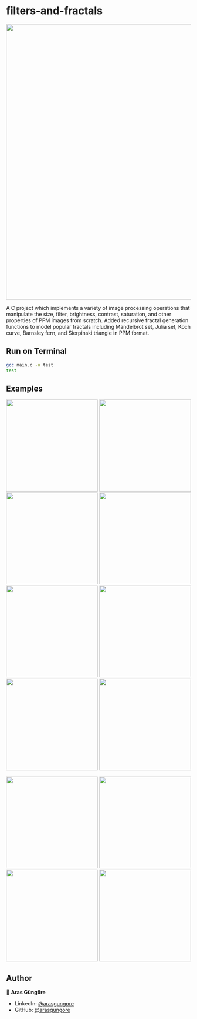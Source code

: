 # filters-and-fractals

<p align="center">
    <img src="https://github.com/arasgungore/image-manipulation-and-fractals/blob/master/jpg/all_in_1.jpg" width="750">
</p>

A C project which implements a variety of image processing operations that manipulate the size, filter, brightness, contrast, saturation, and other properties of PPM images from scratch. Added recursive fractal generation functions to model popular fractals including Mandelbrot set, Julia set, Koch curve, Barnsley fern, and Sierpinski triangle in PPM format.



## Run on Terminal

```sh
gcc main.c -o test
test
```



## Examples

<p float="left">
    <img src="https://github.com/arasgungore/image-manipulation-and-fractals/blob/master/jpg/west_1.jpg" width="250">
    <img src="https://github.com/arasgungore/image-manipulation-and-fractals/blob/master/jpg/west_1_negative.jpg" width="250">
    <img src="https://github.com/arasgungore/image-manipulation-and-fractals/blob/master/jpg/west_1_grayscale.jpg" width="250">
    <img src="https://github.com/arasgungore/image-manipulation-and-fractals/blob/master/jpg/west_1_sepia.jpg" width="250">
    <img src="https://github.com/arasgungore/image-manipulation-and-fractals/blob/master/jpg/west_1_brightness_50.jpg" width="250">
    <img src="https://github.com/arasgungore/image-manipulation-and-fractals/blob/master/jpg/west_1_contrast_50.jpg" width="250">
    <img src="https://github.com/arasgungore/image-manipulation-and-fractals/blob/master/jpg/west_1_hue_135.jpg" width="250">
    <img src="https://github.com/arasgungore/image-manipulation-and-fractals/blob/master/jpg/west_1_blurred_3.jpg" width="250">
</p>

<p float="left">
    <img src="https://github.com/arasgungore/image-manipulation-and-fractals/blob/master/jpg/fern_i1000000.jpg" width="250">
    <img src="https://github.com/arasgungore/image-manipulation-and-fractals/blob/master/jpg/Julia_set_z3.jpg" width="250">
    <img src="https://github.com/arasgungore/image-manipulation-and-fractals/blob/master/jpg/Koch_curve_and_15_circles.jpg" width="250">
    <img src="https://github.com/arasgungore/image-manipulation-and-fractals/blob/master/jpg/yinyang_r200_i4.jpg" width="250">
</p>



## Author

👤 **Aras Güngöre**

* LinkedIn: [@arasgungore](https://www.linkedin.com/in/arasgungore)
* GitHub: [@arasgungore](https://github.com/arasgungore)
